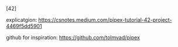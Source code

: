 [42]

explicatgion: https://csnotes.medium.com/pipex-tutorial-42-project-4469f5dd5901

github for inspiration: https://github.com/tolmvad/pipex


